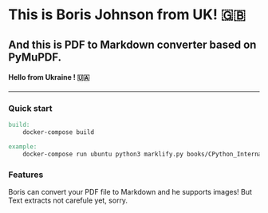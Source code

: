 # This is Boris Johnson from UK! 🇬🇧 
## And this is PDF to Markdown converter based on PyMuPDF.
#### Hello from Ukraine ! 🇺🇦
---

### Quick start
```makefile
build:
	docker-compose build

example:
	docker-compose run ubuntu python3 marklify.py books/CPython_Internals.pdf && docker-compose down
```
### Features
Boris can convert your PDF file to Markdown and he supports images! But Text extracts not carefule yet, sorry.
